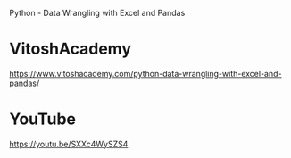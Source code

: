 Python - Data Wrangling with Excel and Pandas

# VitoshAcademy
https://www.vitoshacademy.com/python-data-wrangling-with-excel-and-pandas/

# YouTube
https://youtu.be/SXXc4WySZS4
